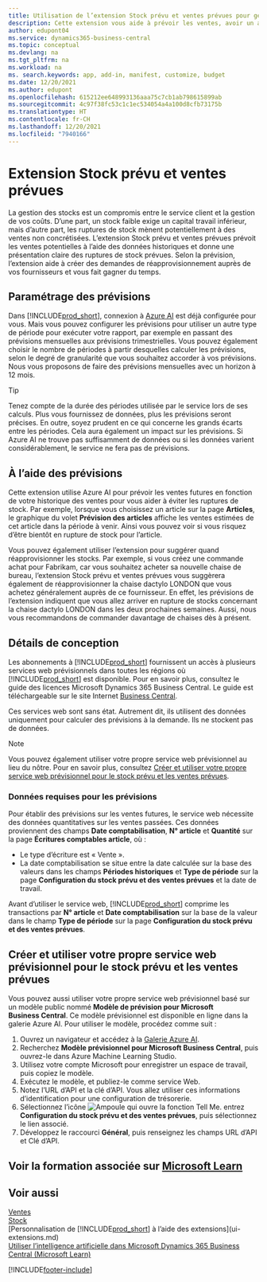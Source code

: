 ```yaml
---
title: Utilisation de l’extension Stock prévu et ventes prévues pour gérer le stock | Microsoft Docs
description: Cette extension vous aide à prévoir les ventes, avoir un aperçu clair des ruptures de stock prévues et même créer des demandes de réapprovisionnement aux fournisseurs.
author: edupont04
ms.service: dynamics365-business-central
ms.topic: conceptual
ms.devlang: na
ms.tgt_pltfrm: na
ms.workload: na
ms. search.keywords: app, add-in, manifest, customize, budget
ms.date: 12/20/2021
ms.author: edupont
ms.openlocfilehash: 615212ee648993136aaa75c7cb1ab798615899ab
ms.sourcegitcommit: 4c97f38fc53c1c1ec534054a4a100d8cfb73175b
ms.translationtype: HT
ms.contentlocale: fr-CH
ms.lasthandoff: 12/20/2021
ms.locfileid: "7940166"
---
```

# <a name="the-sales-and-inventory-forecast-extension"></a>Extension Stock prévu et ventes prévues
La gestion des stocks est un compromis entre le service client et la gestion de vos coûts. D’une part, un stock faible exige un capital travail inférieur, mais d’autre part, les ruptures de stock mènent potentiellement à des ventes non concrétisées. L’extension Stock prévu et ventes prévues prévoit les ventes potentielles à l’aide des données historiques et donne une présentation claire des ruptures de stock prévues. Selon la prévision, l’extension aide à créer des demandes de réapprovisionnement auprès de vos fournisseurs et vous fait gagner du temps.  

## <a name="setting-up-forecasting"></a>Paramétrage des prévisions
Dans [!INCLUDE[prod_short](includes/prod_short.md)], connexion à [Azure AI](https://azure.microsoft.com/overview/ai-platform/) est déjà configurée pour vous. Mais vous pouvez configurer les prévisions pour utiliser un autre type de période pour exécuter votre rapport, par exemple en passant des prévisions mensuelles aux prévisions trimestrielles. Vous pouvez également choisir le nombre de périodes à partir desquelles calculer les prévisions, selon le degré de granularité que vous souhaitez accorder à vos prévisions. Nous vous proposons de faire des prévisions mensuelles avec un horizon à 12 mois. 

> [!TIP]  
>   Tenez compte de la durée des périodes utilisée par le service lors de ses calculs. Plus vous fournissez de données, plus les prévisions seront précises. En outre, soyez prudent en ce qui concerne les grands écarts entre les périodes. Cela aura également un impact sur les prévisions. Si Azure AI ne trouve pas suffisamment de données ou si les données varient considérablement, le service ne fera pas de prévisions.

## <a name="using-the-forecasts"></a>À l’aide des prévisions
Cette extension utilise Azure AI pour prévoir les ventes futures en fonction de votre historique des ventes pour vous aider à éviter les ruptures de stock. Par exemple, lorsque vous choisissez un article sur la page **Articles**, le graphique du volet **Prévision des articles** affiche les ventes estimées de cet article dans la période à venir. Ainsi vous pouvez voir si vous risquez d’être bientôt en rupture de stock pour l’article.  

Vous pouvez également utiliser l’extension pour suggérer quand réapprovisionner les stocks. Par exemple, si vous créez une commande achat pour Fabrikam, car vous souhaitez acheter sa nouvelle chaise de bureau, l’extension Stock prévu et ventes prévues vous suggèrera également de réapprovisionner la chaise dactylo LONDON que vous achetez généralement auprès de ce fournisseur. En effet, les prévisions de l’extension indiquent que vous allez arriver en rupture de stocks concernant la chaise dactylo LONDON dans les deux prochaines semaines. Aussi, nous vous recommandons de commander davantage de chaises dès à présent.  

## <a name="design-details"></a>Détails de conception
Les abonnements à [!INCLUDE[prod_short](includes/prod_short.md)] fournissent un accès à plusieurs services web prévisionnels dans toutes les régions où [!INCLUDE[prod_short](includes/prod_short.md)] est disponible. Pour en savoir plus, consultez le guide des licences Microsoft Dynamics 365 Business Central. Le guide est téléchargeable sur le site Internet [Business Central](https://dynamics.microsoft.com/en-us/business-central/overview/). 

Ces services web sont sans état. Autrement dit, ils utilisent des données uniquement pour calculer des prévisions à la demande. Ils ne stockent pas de données.

> [!NOTE]  
>   Vous pouvez également utiliser votre propre service web prévisionnel au lieu du nôtre. Pour en savoir plus, consultez [Créer et utiliser votre propre service web prévisionnel pour le stock prévu et les ventes prévues](#AnchorText). 

### <a name="data-required-for-forecast"></a>Données requises pour les prévisions
Pour établir des prévisions sur les ventes futures, le service web nécessite des données quantitatives sur les ventes passées. Ces données proviennent des champs **Date comptabilisation**, **N° article** et **Quantité** sur la page **Écritures comptables article**, où :
-    Le type d’écriture est « Vente ».
- La date comptabilisation se situe entre la date calculée sur la base des valeurs dans les champs **Périodes historiques** et **Type de période** sur la page **Configuration du stock prévu et des ventes prévues** et la date de travail.

Avant d’utiliser le service web, [!INCLUDE[prod_short](includes/prod_short.md)] comprime les transactions par **N° article** et **Date comptabilisation** sur la base de la valeur dans le champ **Type de période** sur la page **Configuration du stock prévu et des ventes prévues**.

## <a name="create-and-use-your-own-predictive-web-service-for-sales-and-inventory-forecasts"></a><a name="AnchorText"> </a>Créer et utiliser votre propre service web prévisionnel pour le stock prévu et les ventes prévues
Vous pouvez aussi utiliser votre propre service web prévisionnel basé sur un modèle public nommé **Modèle de prévision pour Microsoft Business Central**. Ce modèle prévisionnel est disponible en ligne dans la galerie Azure AI. Pour utiliser le modèle, procédez comme suit :  

1. Ouvrez un navigateur et accédez à la [Galerie Azure AI](https://go.microsoft.com/fwlink/?linkid=828352).  
2. Recherchez **Modèle prévisionnel pour Microsoft Business Central**, puis ouvrez-le dans Azure Machine Learning Studio.  
3. Utilisez votre compte Microsoft pour enregistrer un espace de travail, puis copiez le modèle.  
4. Exécutez le modèle, et publiez-le comme service Web.  
5. Notez l’URL d’API et la clé d’API. Vous allez utiliser ces informations d’identification pour une configuration de trésorerie.  
6. Sélectionnez l’icône ![Ampoule qui ouvre la fonction Tell Me.](media/ui-search/search_small.png "Dites-moi ce que vous voulez faire") entrez **Configuration du stock prévu et des ventes prévues**, puis sélectionnez le lien associé.  
7. Développez le raccourci **Général**, puis renseignez les champs URL d’API et Clé d’API.  

## <a name="see-related-training-at-microsoft-learn"></a>Voir la formation associée sur [Microsoft Learn](/learn/modules/use-sales-inventory-forecast-extension/)


## <a name="see-also"></a>Voir aussi
[Ventes](sales-manage-sales.md)  
[Stock](inventory-manage-inventory.md)  
[Personnalisation de [!INCLUDE[prod_short](includes/prod_short.md)] à l’aide des extensions](ui-extensions.md)  
[Utiliser l’intelligence artificielle dans Microsoft Dynamics 365 Business Central (Microsoft Learn)](/learn/paths/use-artificial-intelligence/)  

[!INCLUDE[footer-include](includes/footer-banner.md)]